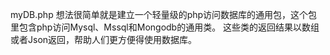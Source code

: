 myDB.php
    想法很简单就是建立一个轻量级的php访问数据库的通用包，这个包里包含php访问Mysql、Mssql和Mongodb的通用类。
    这些类的返回结果以数组或者Json返回，帮助人们更方便得使用数据库。
